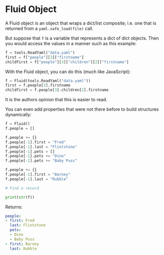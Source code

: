 # Fluid Object
A Fluid object is an object that wraps a dict/list composite; i.e. one
that is returned from a `yaml.safe_load(file)` call.

But suppose that `f` is a variable that represents a dict of
dict objects. Then you would access the values in a manner such 
as this example:
```python
f = tools.ReadYaml("data.yaml")
first = f["people"][3]["firstname"]
childfirst = f["people"][3]["children"][2]["firstname"]
```

With the Fluid object, you can do this (much like JavaScript):
```python
f = Fluid(tools.ReadYaml("data.yaml"))
first = f.people[3].firstname
childfirst = f.people[3].children[2].firstname
```

It is the authors opinion that this is easier to read.

You can even add properties that were not there before to build
structures dynamically:

```python
f = Fluid()
f.people = []

f.people += {}
f.people[-1].first = "Fred"
f.people[-1].last = "Flintstone"
f.people[-1].pets = []
f.people[-1].pets += "Dino"
f.people[-1].pets += "Baby Puss"

f.people += {}
f.people[-1].first = "Barney"
f.people[-1].last = "Rubble"

# Find a record

print(str(f))
```

Returns:
```yaml
people:
- first: Fred
  last: Flintstone
  pets:
  - Dino
  - Baby Puss
- first: Barney
  last: Rubble
```

